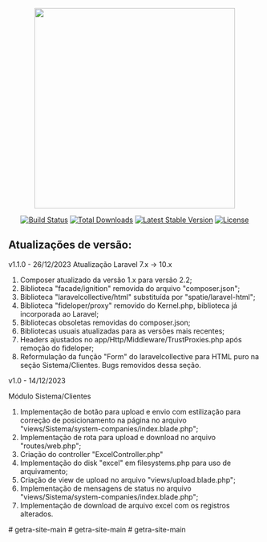 <p align="center"><img src="https://res.cloudinary.com/dtfbvvkyp/image/upload/v1566331377/laravel-logolockup-cmyk-red.svg" width="400"></p>

<p align="center">
<a href="https://travis-ci.org/laravel/framework"><img src="https://travis-ci.org/laravel/framework.svg" alt="Build Status"></a>
<a href="https://packagist.org/packages/laravel/framework"><img src="https://poser.pugx.org/laravel/framework/d/total.svg" alt="Total Downloads"></a>
<a href="https://packagist.org/packages/laravel/framework"><img src="https://poser.pugx.org/laravel/framework/v/stable.svg" alt="Latest Stable Version"></a>
<a href="https://packagist.org/packages/laravel/framework"><img src="https://poser.pugx.org/laravel/framework/license.svg" alt="License"></a>
</p>

## Atualizações de versão: 

v1.1.0 - 26/12/2023
Atualização Laravel 7.x -> 10.x
1. Composer atualizado da versão 1.x para versão 2.2;
2. Biblioteca "facade/ignition" removida do arquivo "composer.json";
3. Biblioteca "laravelcollective/html" substituída por "spatie/laravel-html";
4. Biblioteca "fideloper/proxy" removido do Kernel.php, biblioteca já incorporada ao Laravel;
5. Bibliotecas obsoletas removidas do composer.json;
6. Bibliotecas usuais atualizadas para as versões mais recentes;
7. Headers ajustados no app/Http/Middleware/TrustProxies.php após remoção do fideloper;
8. Reformulação da função "Form" do laravelcollective para HTML puro na seção Sistema/Clientes. Bugs removidos dessa seção.


v1.0 - 14/12/2023

Módulo Sistema/Clientes

1. Implementação de botão para upload e envio com estilização para correção de posicionamento na página no arquivo "views/Sistema/system-companies/index.blade.php"; 
2. Implementação de rota para upload e download no arquivo "routes/web.php";
3. Criação do controller "ExcelController.php"
4. Implementação do disk "excel" em filesystems.php para uso de arquivamento;
5. Criação de view de upload no arquivo "views/upload.blade.php";
6. Implementação de mensagens de status no arquivo  "views/Sistema/system-companies/index.blade.php";
7. Implementação de download de arquivo excel com os registros alterados.



#   g e t r a - s i t e - m a i n  
 #   g e t r a - s i t e - m a i n  
 #   g e t r a - s i t e - m a i n  
 